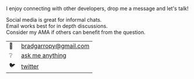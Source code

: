 I enjoy connecting with other developers, drop me a message and let's talk!

Social media is great for informal chats.  
Email works best for in depth discussions.  
Consider my AMA if others can benefit from the question.

|     |                                |
| :-- | ------------------------------ |
| 📧  | [bradgarropy@gmail.com][email] |
| ❔  | [ask me anything][ama]         |
| 🐦  | [twitter][twitter]             |

[email]: mailto:bradgarropy@gmail.com
[ama]: https://bradgarropy.com/ama
[twitter]: https://twitter.com/bradgarropy
